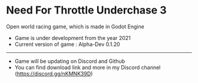 # Need For Throttle Underchase 3
  Open world racing game, which is made in Godot Engine

- Game is under development from the year 2021
- Current version of game : Alpha-Dev 0.1.20
---
- Game will be updating on Discord and Github
- You can find download link and more in my Discord channel (https://discord.gg/nKMNK39D)
